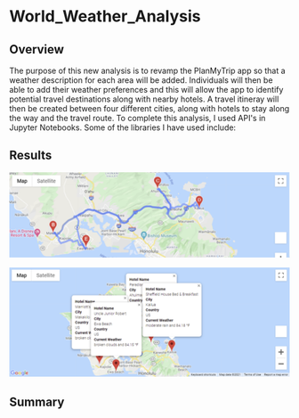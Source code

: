 # World_Weather_Analysis

## Overview
The purpose of this new analysis is to revamp the PlanMyTrip app so that a weather description for each area will be added. Individuals will then be able to add their weather preferences and this will allow the app to identify potential travel destinations along with nearby hotels. A travel itineray will then be created between four different cities, along with hotels to stay along the way and the travel route. To complete this analysis, I used API's in Jupyter Notebooks. Some of the libraries I have used include: 

## Results

![PyBer_Summary_df](/Vacation_Itinerary/WeatherPy_travel_map.PNG)

![PyBer_Summary_df_line_Graph](/Vacation_Itinerary/WeatherPy_travel_map_markers.PNG)


## Summary

